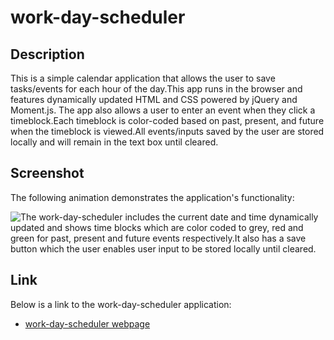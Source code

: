 # work-day-scheduler

## Description
This is a simple calendar application that allows the user to save tasks/events for each hour of the day.This app runs in the browser and features dynamically updated HTML and CSS powered by jQuery and Moment.js. The app also allows a user to enter an event when they click a timeblock.Each timeblock is color-coded based on past, present, and future when the timeblock is viewed.All events/inputs saved by the user are stored locally and will remain in the text box until cleared.
 

## Screenshot
The following animation demonstrates the application's functionality:

![The work-day-scheduler includes the current date and time dynamically updated and shows time blocks which are color coded to grey, red and green for past, present and future events respectively.It also has a save button which the user enables user input to be stored locally until cleared.](/assets/images/work-day-scheduler.gif)

## Link
Below is a link to the work-day-scheduler application:

* [work-day-scheduler webpage](https://aobiaderi.github.io/work-day-scheduler/)